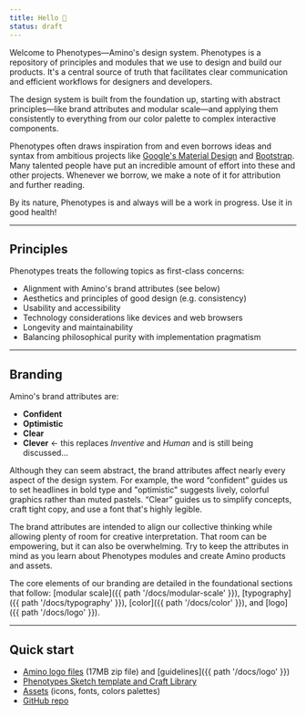 ```yaml
---
title: Hello 👋
status: draft
---
```


Welcome to Phenotypes—Amino's design system. Phenotypes is a repository of principles and modules that we use to design and build our products. It's a central source of truth that facilitates clear communication and efficient workflows for designers and developers.

The design system is built from the foundation up, starting with abstract principles—like brand attributes and modular scale—and applying them consistently to everything from our color palette to complex interactive components.

Phenotypes often draws inspiration from and even borrows ideas and syntax from ambitious projects like [Google's Material Design](https://material.io/guidelines/) and [Bootstrap](https://v4-alpha.getbootstrap.com/getting-started/introduction/). Many talented people have put an incredible amount of effort into these and other projects. Whenever we borrow, we make a note of it for attribution and further reading.

By its nature, Phenotypes is and always will be a work in progress. Use it in good health!

---

## Principles

Phenotypes treats the following topics as first-class concerns:

- Alignment with Amino's brand attributes (see below)
- Aesthetics and principles of good design (e.g. consistency)
- Usability and accessibility
- Technology considerations like devices and web browsers
- Longevity and maintainability
- Balancing philosophical purity with implementation pragmatism

---

## Branding

Amino's brand attributes are:

- **Confident**
- **Optimistic**
- **Clear**
- **Clever** ← this replaces _Inventive_ and _Human_ and is still being discussed...

Although they can seem abstract, the brand attributes affect nearly every aspect of the design system. For example, the word “confident” guides us to set headlines in bold type and "optimistic" suggests lively, colorful graphics rather than muted pastels. “Clear” guides us to simplify concepts, craft tight copy, and use a font that's highly legible.

The brand attributes are intended to align our collective thinking while allowing plenty of room for creative interpretation. That room can be empowering, but it can also be overwhelming. Try to keep the attributes in mind as you learn about Phenotypes modules and create Amino products and assets.

The core elements of our branding are detailed in the foundational sections that follow: [modular scale]({{ path '/docs/modular-scale' }}), [typography]({{ path '/docs/typography' }}), [color]({{ path '/docs/color' }}), and [logo]({{ path '/docs/logo' }}).

---

## Quick start

- [Amino logo files](https://www.dropbox.com/s/fq5981ebiduww03/amino%20logo%2021.zip?dl=1) (17MB zip file) and [guidelines]({{ path '/docs/logo' }})
- [Phenotypes Sketch template and Craft Library](https://www.dropbox.com/sh/5ax1ihpnkezixu1/AAAAkGffs9vjeuf16yU_m8nva?dl=0)
- [Assets](https://www.dropbox.com/sh/y7868ecf5jwbc0s/AABHlbgbeB0ICIF9ptmtxRs1a?dl=0) (icons, fonts, colors palettes)
- [GitHub repo](https://github.com/aminohealth/phenotypes)
